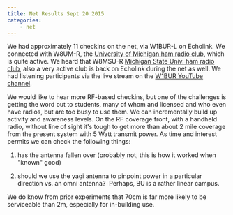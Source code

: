 ```yaml
---
title: Net Results Sept 20 2015
categories:
    - net
---
```


We had approximately 11 checkins on the net, via W1BUR-L on Echolink. 
We connected with W8UM-R, the [University of Michigan ham radio club](http://www.umich.edu/~umarc/), which is quite active. 
We heard that W8MSU-R [Michigan State Univ. ham radio club](http://www.egr.msu.edu/msuarc/), also a very active club is back on Echolink during the net as well. 
We had listening participants via the live stream on the [W1BUR YouTube channel](https://www.youtube.com/channel/UC5RqkuxT1p6EaMwawyxT_rw).

We would like to hear more RF-based checkins, but one of the challenges is getting the word out to students, many of whom and licensed and who even have radios, but are too busy to use them. We can incrementally build up activity and awareness levels.
On the RF coverage front, with a handheld radio, without line of sight it's tough to get more than about 2 mile coverage from the present system with 5 Watt transmit power. 
As time and interest permits we can check the following things:

1. has the antenna fallen over (probably not, this is how it worked when "known" good)

2. should we use the yagi antenna to pinpoint power in a particular direction vs. an omni antenna?  Perhaps, BU is a rather linear campus.

We do know from prior experiments that 70cm is far more likely to be serviceable than 2m, especially for in-building use.
